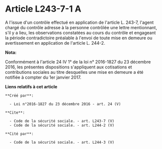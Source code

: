 # Article L243-7-1 A

A l'issue d'un contrôle effectué en application de l'article L. 243-7, l'agent chargé du contrôle adresse à la personne
contrôlée une lettre mentionnant, s'il y a lieu, les observations constatées au cours du contrôle et engageant la période
contradictoire préalable à l'envoi de toute mise en demeure ou avertissement en application de l'article L. 244-2.

**Nota:**

Conformément à l'article 24 IV 1° de la loi n° 2016-1827 du 23 décembre 2016, les présentes dispositions s'appliquent aux
cotisations et contributions sociales au titre desquelles une mise en demeure a été notifiée à compter du 1er janvier 2017.

**Liens relatifs à cet article**

	**Créé par**:

	  - Loi n°2016-1827 du 23 décembre 2016 - art. 24 (V)

	**Cite**:

	  - Code de la sécurité sociale. - art. L243-7 (V)
	  - Code de la sécurité sociale. - art. L244-2 (V)

	**Cité par**:

	  - Code de la sécurité sociale. - art. L244-3 (V)
